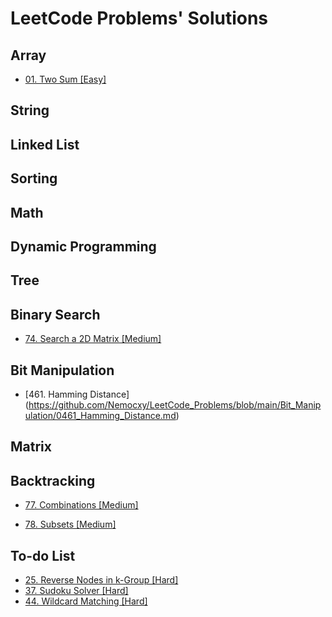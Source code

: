# **LeetCode Problems' Solutions**
## **Array**

* [01. Two Sum [Easy]](https://github.com/Nemocxy/LeetCode_Problems/blob/main/Array/0001_Two_Sum.md)

## **String**

## **Linked List**

## **Sorting**

## **Math**

## **Dynamic Programming**

## **Tree**

## **Binary Search**

* [74. Search a 2D Matrix [Medium]](https://github.com/Nemocxy/LeetCode_Problems/blob/main/Binary_Search/0074_Search_a_2D_Matrix.md)

## **Bit Manipulation**
* [461. Hamming Distance] (https://github.com/Nemocxy/LeetCode_Problems/blob/main/Bit_Manipulation/0461_Hamming_Distance.md)

## **Matrix**

## **Backtracking**
* [77. Combinations [Medium]](https://github.com/Nemocxy/LeetCode_Problems/blob/main/Backtracking/0077_Combinations.md)

* [78. Subsets [Medium]](https://github.com/Nemocxy/LeetCode_Problems/blob/main/Backtracking/0078_Subsets.md)

## **To-do List**
* [25. Reverse Nodes in k-Group [Hard]](https://leetcode.com/problems/reverse-nodes-in-k-group/)
* [37. Sudoku Solver [Hard]](https://leetcode.com/problems/sudoku-solver/)
* [44. Wildcard Matching [Hard]](https://leetcode.com/problems/wildcard-matching/)
